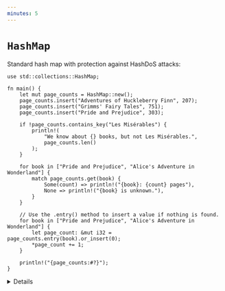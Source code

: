 ```yaml
---
minutes: 5
---
```


# `HashMap`

Standard hash map with protection against HashDoS attacks:

```rust,editable
use std::collections::HashMap;

fn main() {
    let mut page_counts = HashMap::new();
    page_counts.insert("Adventures of Huckleberry Finn", 207);
    page_counts.insert("Grimms' Fairy Tales", 751);
    page_counts.insert("Pride and Prejudice", 303);

    if !page_counts.contains_key("Les Misérables") {
        println!(
            "We know about {} books, but not Les Misérables.",
            page_counts.len()
        );
    }

    for book in ["Pride and Prejudice", "Alice's Adventure in Wonderland"] {
        match page_counts.get(book) {
            Some(count) => println!("{book}: {count} pages"),
            None => println!("{book} is unknown."),
        }
    }

    // Use the .entry() method to insert a value if nothing is found.
    for book in ["Pride and Prejudice", "Alice's Adventure in Wonderland"] {
        let page_count: &mut i32 = page_counts.entry(book).or_insert(0);
        *page_count += 1;
    }

    println!("{page_counts:#?}");
}
```

<details>

- `HashMap` is not defined in the prelude and needs to be brought into scope.
- Try the following lines of code. The first line will see if a book is in the
  hashmap and if not return an alternative value. The second line will insert
  the alternative value in the hashmap if the book is not found.

  ```rust,ignore
  let pc1 = page_counts
      .get("Harry Potter and the Sorcerer's Stone")
      .unwrap_or(&336);
  let pc2 = page_counts
      .entry("The Hunger Games")
      .or_insert(374);
  ```
- Unlike `vec!`, there is unfortunately no standard `hashmap!` macro.
  - Although, since Rust 1.56, HashMap implements [`From<[(K, V); N]>`][1],
    which allows us to easily initialize a hash map from a literal array:

    ```rust,ignore
    let page_counts = HashMap::from([
      ("Harry Potter and the Sorcerer's Stone".to_string(), 336),
      ("The Hunger Games".to_string(), 374),
    ]);
    ```

- Alternatively HashMap can be built from any `Iterator` which yields key-value
  tuples.
- We are showing `HashMap<String, i32>`, and avoid using `&str` as key to make
  examples easier. Using references in collections can, of course, be done, but
  it can lead into complications with the borrow checker.
  - Try removing `to_string()` from the example above and see if it still
    compiles. Where do you think we might run into issues?

- This type has several "method-specific" return types, such as
  `std::collections::hash_map::Keys`. These types often appear in searches of
  the Rust docs. Show students the docs for this type, and the helpful link back
  to the `keys` method.

[1]: https://doc.rust-lang.org/std/collections/hash_map/struct.HashMap.html#impl-From%3C%5B(K,+V);+N%5D%3E-for-HashMap%3CK,+V,+RandomState%3E

</details>
